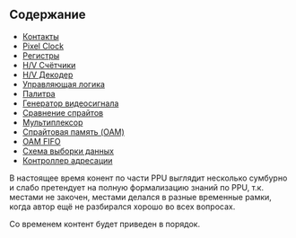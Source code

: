 ## Содержание

- [Контакты](pads.md)
- [Pixel Clock](pclk.md)
- [Регистры](regs.md)
- [H/V Счётчики](hv.md)
- [H/V Декодер](hv_dec.md)
- [Управляющая логика](hv_fsm.md)
- [Палитра](palette.md)
- [Генератор видеосигнала](video_out.md)
- [Сравнение спрайтов](sprite_eval.md)
- [Мультиплексор](mux.md)
- [Спрайтовая память (OAM)](oam.md)
- [OAM FIFO](fifo.md)
- [Схема выборки данных](dataread.md)
- [Контроллер адресации](address_control.md)

В настоящее время конент по части PPU выглядит несколько сумбурно и слабо претендует на полную формализацию знаний по PPU, т.к. местами не закочен, местами делался в разные временные рамки, когда автор ещё не разбирался хорошо во всех вопросах.

Со временем контент будет приведен в порядок.

